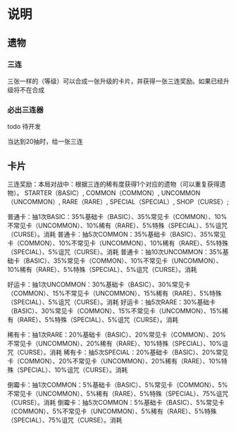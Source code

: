# 说明

## 遗物

### 三连

三张一样的（等级）可以合成一张升级的卡片，并获得一张三连奖励。如果已经升级将不在合成

### 必出三连器

todo 待开发

当达到20抽时，给一张三连

## 卡片

三连奖励：本局对战中：根据三连的稀有度获得1个对应的遗物（可以重复获得遗物）。 STARTER（BASIC）, COMMON（COMMON）, UNCOMMON（UNCOMMON）, RARE（RARE）, SPECIAL（SPECIAL）,  SHOP（CURSE）;

普通卡：抽1次BASIC：35%基础卡（BASIC）、35%常见卡（COMMON）、10%不常见卡（UNCOMMON）、10%稀有（RARE）、5%特殊（SPECIAL）、5%诅咒（CURSE）。消耗
普通卡：抽5次COMMON：35%基础卡（BASIC）、35%常见卡（COMMON）、10%不常见卡（UNCOMMON）、10%稀有（RARE）、5%特殊（SPECIAL）、5%诅咒（CURSE）。消耗
普通卡：抽10次UNCOMMON：35%基础卡（BASIC）、35%常见卡（COMMON）、10%不常见卡（UNCOMMON）、10%稀有（RARE）、5%特殊（SPECIAL）、5%诅咒（CURSE）。消耗

好运卡：抽1次UNCOMMON：30%基础卡（BASIC）、30%常见卡（COMMON）、15%不常见卡（UNCOMMON）、15%稀有（RARE）、5%特殊（SPECIAL）、5%诅咒（CURSE）。消耗
好运卡：抽5次RARE：30%基础卡（BASIC）、30%常见卡（COMMON）、15%不常见卡（UNCOMMON）、15%稀有（RARE）、5%特殊（SPECIAL）、5%诅咒（CURSE）。消耗

稀有卡：抽1次RARE：20%基础卡（BASIC）、20%常见卡（COMMON）、20%不常见卡（UNCOMMON）、20%稀有（RARE）、10%特殊（SPECIAL）、10%诅咒（CURSE）。消耗
稀有卡：抽5次SPECIAL：20%基础卡（BASIC）、20%常见卡（COMMON）、20%不常见卡（UNCOMMON）、20%稀有（RARE）、10%特殊（SPECIAL）、10%诅咒（CURSE）。消耗

倒霉卡：抽1次COMMON：5%基础卡（BASIC）、5%常见卡（COMMON）、5%不常见卡（UNCOMMON）、5%稀有（RARE）、5%特殊（SPECIAL）、75%诅咒（CURSE）。消耗
倒霉卡：抽5次COMMON：5%基础卡（BASIC）、5%常见卡（COMMON）、5%不常见卡（UNCOMMON）、5%稀有（RARE）、5%特殊（SPECIAL）、75%诅咒（CURSE）。消耗
